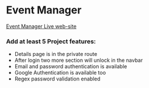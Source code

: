 # Event Manager

[Event Manager Live web-site](https://swc.rs/)


### Add at least 5 Project features:
- Details page is in the private route
- After login two more section will unlock in the navbar
- Email and password authentication is available
- Google Authentication is available too
- Regex password validation enabled